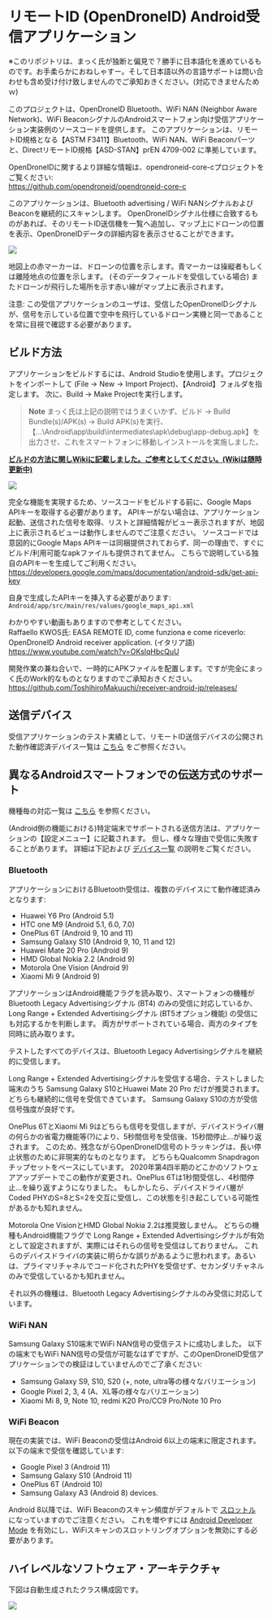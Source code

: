 # リモートID (OpenDroneID) Android受信アプリケーション

※このリポジトリは、まっく氏が独断と偏見で？勝手に日本語化を進めているものです。お手柔らかにおねしゃすー。そして日本語以外の言語サポートは問い合わせも含め受け付け致しませんのでご承知おきください。(対応できませんためｗ)  


このプロジェクトは、OpenDroneID Bluetooth、WiFi NAN (Neighbor Aware Network)、WiFi BeaconシグナルのAndroidスマートフォン向け受信アプリケーション実装例のソースコードを提供します。
このアプリケーションは、リモートID規格となる【ASTM F3411】Bluetooth、WiFi NAN、WiFi Beaconパーツと、DirectリモートID規格【ASD-STAN】prEN 4709-002 に準拠しています。

OpenDroneIDに関するより詳細な情報は、opendroneid-core-cプロジェクトをご覧ください:  
https://github.com/opendroneid/opendroneid-core-c  

このアプリケーションは、Bluetooth advertising / WiFi NANシグナルおよびBeaconを継続的にスキャンします。
OpenDroneIDシグナル仕様に合致するものがあれば、そのリモートID送信機を一覧へ追加し、マップ上にドローンの位置を表示、OpenDroneIDデータの詳細内容を表示させることができます。


![](Screenshot2.jpg)

地図上の赤マーカーは、ドローンの位置を示します。青マーカーは操縦者もしくは離陸地点の位置を示します。
(そのデータフィールドを受信している場合) またドローンが飛行した場所を示す赤い線がマップ上に表示されます。


注意: この受信アプリケーションのユーザは、受信したOpenDroneIDシグナルが、信号を示している位置で空中を飛行しているドローン実機と同一であることを常に目視で確認する必要があります。


## ビルド方法

アプリケーションをビルドするには、Android Studioを使用します。プロジェクトをインポートして (File -> New -> Import Project)、【Android】フォルダを指定します。
次に、Build -> Make Projectを実行します。  

> **Note**
> まっく氏は上記の説明ではうまくいかず、ビルド -> Build Bundle(s)/APK(s) -> Build APK(s)を実行、【...\Android\app\build\intermediates\apk\debug\app-debug.apk】を出力させ、これをスマートフォンに移動しインストールを実施しました。

[**ビルドの方法に関しWikiに記載しました。ご参考としてください。(Wikiは随時更新中)**](https://github.com/ToshihiroMakuuchi/receiver-android-jp/wiki)  

![](images/build01.jpg)

完全な機能を実現するため、ソースコードをビルドする前に、Google Maps APIキーを取得する必要があります。
APIキーがない場合は、アプリケーション起動、送信された信号を取得、リストと詳細情報がビュー表示されますが、地図上に表示されるビューは動作しませんのでご注意ください。
ソースコードでは意図的にGoogle Maps APIキーは同梱提供されておらず、同一の理由で、すぐにビルド/利用可能なapkファイルも提供されてません。
こちらで説明している独自のAPIキーを生成してご利用ください。
https://developers.google.com/maps/documentation/android-sdk/get-api-key

自身で生成したAPIキーを挿入する必要があります:
`Android/app/src/main/res/values/google_maps_api.xml`


わかりやすい動画もありますので参考としてください。  
Raffaello KWOS氏: EASA REMOTE ID, come funziona e come riceverlo: OpenDroneID Android receiver application. (イタリア語)  
https://www.youtube.com/watch?v=OKslqHbcQuU


開発作業の兼ね合いで、一時的にAPKファイルを配置します。ですが完全にまっく氏のWork的なものとなりますのでご承知おきください。  
https://github.com/ToshihiroMakuuchi/receiver-android-jp/releases/


## 送信デバイス

受信アプリケーションのテスト実績として、リモートID送信デバイスの公開された動作確認済デバイス一覧は [こちら](transmitter-devices.md) をご参照ください。

## 異なるAndroidスマートフォンでの伝送方式のサポート

機種毎の対応一覧は [こちら](supported-smartphones.md) を参照ください。

(Android側の機能における)特定端末でサポートされる送信方法は、アプリケーションの【設定メニュー】に記載されます。
但し、様々な理由で受信に失敗することがあります。
詳細は下記および [デバイス一覧](supported-smartphones.md) の説明をご覧ください。


### Bluetooth

アプリケーションにおけるBluetooth受信は、複数のデバイスにて動作確認済みとなります:
- Huawei Y6 Pro (Android 5.1)
- HTC one M9 (Android 5.1, 6.0, 7.0)
- OnePlus 6T (Android 9, 10 and 11)
- Samsung Galaxy S10 (Android 9, 10, 11 and 12)
- Huawei Mate 20 Pro (Android 9)
- HMD Global Nokia 2.2 (Android 9)
- Motorola One Vision (Android 9)
- Xiaomi Mi 9 (Android 9)

アプリケーションはAndroid機能フラグを読み取り、スマートフォンの機種がBluetooth Legacy Advertisingシグナル (BT4) のみの受信に対応しているか、Long Range + Extended Advertisingシグナル (BT5オプション機能) の受信にも対応するかを判断します。
両方がサポートされている場合、両方のタイプを同時に読み取ります。

テストしたすべてのデバイスは、Bluetooth Legacy Advertisingシグナルを継続的に受信します。

Long Range + Extended Advertisingシグナルを受信する場合、テストしました端末のうち Samsung Galaxy S10とHuawei Mate 20 Pro だけが推奨されます。
どちらも継続的に信号を受信できています。
Samsung Galaxy S10の方が受信信号強度が良好です。

OnePlus 6TとXiaomi Mi 9はどちらも信号を受信しますが、デバイスドライバ層の何らかの省電力機能等(?)により、5秒間信号を受信後、15秒間停止…が繰り返されます。
このため、残念ながらOpenDroneID信号のトラッキングは、長い停止状態のために非現実的なものとなります。
どちらもQualcomm Snapdragonチップセットをベースにしています。
2020年第4四半期のどこかのソフトウェアアップデートでこの動作が変更され、OnePlus 6Tは1秒間受信し、4秒間停止…を繰り返すようになりました。
もしかしたら、デバイスドライバ層がCoded PHYのS=8とS=2を交互に受信し、この状態を引き起こしている可能性があるかも知れません。

Motorola One VisionとHMD Global Nokia 2.2は推奨致しません。
どちらの機種もAndroid機能フラグで Long Range + Extended Advertisingシグナルが有効として設定されますが、実際にはそれらの信号を受信はしておりません。
これらのデバイスドライバの実装に明らかな誤りがあるように思われます。あるいは、プライマリチャネルでコード化されたPHYを受信せず、セカンダリチャネルのみで受信しているかも知れません。

それ以外の機種は、Bluetooth Legacy Advertisingシグナルのみ受信に対応しています。


### WiFi NAN

Samsung Galaxy S10端末でWiFi NAN信号の受信テストに成功しました。
以下の端末でもWiFi NAN信号の受信が可能なはずですが、このOpenDroneID受信アプリケーションでの検証はしていませんのでご了承ください:
- Samsung Galaxy S9, S10, S20 (+, note, ultra等の様々なバリエーション)
- Google Pixel 2, 3, 4 (A、XL等の様々なバリエーション)
- Xiaomi Mi 8, 9, Note 10, redmi K20 Pro/CC9 Pro/Note 10 Pro

### WiFi Beacon

現在の実装では、WiFi Beaconの受信はAndroid 6以上の端末に限定されます。
以下の端末で受信を確認しています:
- Google Pixel 3 (Android 11)
- Samsung Galaxy S10 (Android 11)
- OnePlus 6T (Android 10)
- Samsung Galaxy A3 (Android 8) devices.

Android 8以降では、WiFi Beaconのスキャン頻度がデフォルトで [スロットル](https://developer.android.com/guide/topics/connectivity/wifi-scan#wifi-scan-throttling) になっていますのでご注意ください。
これを増やすには [Android Developer Mode](https://developer.android.com/studio/debug/dev-options) を有効にし、WiFiスキャンのスロットリングオプションを無効にする必要があります。


## ハイレベルなソフトウェア・アーキテクチャ

下図は自動生成されたクラス構成図です。


![](OpenDroneID.png)
